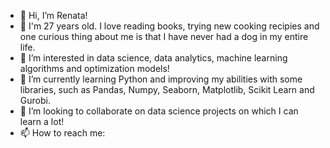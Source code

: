 - 👋 Hi, I’m Renata!
- 🙆 I'm 27 years old. I love reading books, trying new cooking recipies and one curious thing about me is that I have never had a dog in my entire life.
- 👀 I’m interested in data science, data analytics, machine learning algorithms and optimization models!
- 🌱 I’m currently learning Python and improving my abilities with some libraries, such as Pandas, Numpy, Seaborn, Matplotlib, Scikit Learn and Gurobi.
- 💞️ I’m looking to collaborate on data science projects on which I can learn a lot!
- 📫 How to reach me: 

<!---
r-akemii/r-akemii is a ✨ special ✨ repository because its `README.md` (this file) appears on your GitHub profile.
You can click the Preview link to take a look at your changes.
--->
